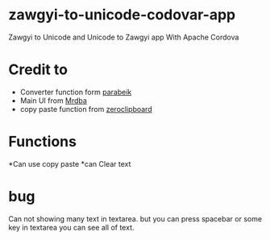 # zawgyi-to-unicode-codovar-app
Zawgyi to Unicode and Unicode to Zawgyi app With Apache Cordova

Credit to
=========
* Converter function form [parabeik](https://github.com/ngwestar/parabaik)
* Main UI from [Mrdba](http://mrdba.info/zawgyi-converter/)
* copy paste function from [zeroclipboard](https://github.com/zeroclipboard/zeroclipboard)

Functions
=========
*Can use copy paste
*can Clear text

bug
===
Can not showing many text in textarea. but you can press spacebar or some key in textarea you can see all of text.
